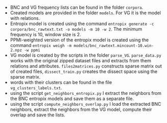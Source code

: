 * BNC and VG frequency lists can be found in the folder `corpora`.
* Created models are provided in the folder `models`. For VG it is the model with relations.
* Entropix model is created using the command `entropix generate -c corpora/bnc_rawtext.txt -o models -m 10 -w 2`. The minimum frequency is 10, window size is 2.
* PPMI-weighted version of the entropix model is created using the command `entropix weigh -m models/bnc_rawtext.mincount-10.win-2.npz -w ppmi`
* VG model is created by the scripts in the folder `parse_VG`. `parse_data.py` works with the original zipped dataset files and extracts from them relations and attributes. `files2matrices.py` constructs sparse matrix out of created files, `dissect_train.py` creates the dissect space using the sparse matrix.
* words with their clusters can be found in the file `vg_clusters_labels.txt`.
* using the script `get_neighbors_entropix.py` I extract the neighbors from the BNC entropix models and save them as a separate file.
* using the script `compute_neighbors_overlap.py` I load the extracted BNC neighbors, extract the neighbors from the VG model, compute their overlap and save the lists.
